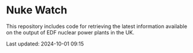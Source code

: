 # Nuke Watch

This repository includes code for retrieving the latest information available on the output of EDF nuclear power plants in the UK.

Last updated: 2024-10-01 09:15